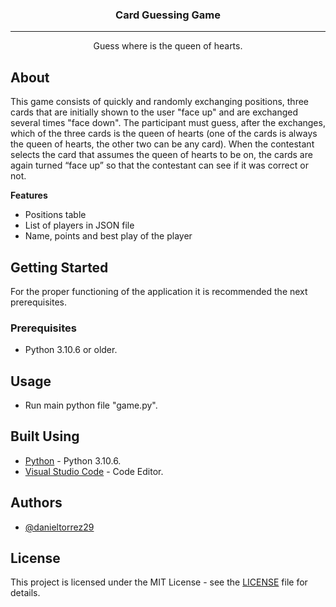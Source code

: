 <h3 align="center">Card Guessing Game</h3>

---

<p align="center"> Guess where is the queen of hearts.
    <br> 
</p>

## **About**

This game consists of quickly and randomly exchanging positions, three cards that are initially shown to the user "face up" and are exchanged several times "face down". The participant must guess, after the exchanges, which of the three cards is the queen of hearts (one of the cards is always the queen of hearts, the other two can be any card). When the contestant selects the card that assumes the queen of hearts to be on, the cards are again turned “face up” so that the contestant can see if it was correct or not.

**Features**

- Positions table
- List of players in JSON file
- Name, points and best play of the player

## **Getting Started**

For the proper functioning of the application it is recommended the next prerequisites.

### **Prerequisites**

- Python 3.10.6 or older.

## **Usage**

- Run main python file "game.py".

## **Built Using**

- [Python](https://www.python.org/downloads/) - Python 3.10.6.
- [Visual Studio Code](https://code.visualstudio.com) - Code Editor.

## **Authors**

- [@danieltorrez29](https://github.com/danieltorrez29)

## **License**

This project is licensed under the MIT License - see the [LICENSE](LICENSE) file for details.
